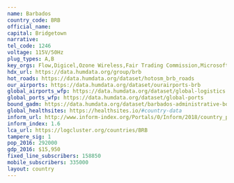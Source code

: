 ```yaml
---
name: Barbados
country_code: BRB
official_name:
capital: Bridgetown
narrative:
tel_code: 1246
voltage: 115V/50Hz
plug_types: A,B
key_orgs: Flow,Digicel,Ozone Wireless,Fair Trading Commission,Microsoft Trinidad and Tobago,UNICEF,C&W Business
hdx_url: https://data.humdata.org/group/brb
hot_roads: https://data.humdata.org/dataset/hotosm_brb_roads
our_airports: https://data.humdata.org/dataset/ourairports-brb
global_airports_wfp: https://data.humdata.org/dataset/global-logistics
global_ports_wfp: https://data.humdata.org/dataset/global-ports
bound_gadm: https://data.humdata.org/dataset/barbados-administrative-boundaries-levels-0-and-1-from-gadm
global_healthsites: https://healthsites.io/#country-data
inform_url: http://www.inform-index.org/Portals/0/Inform/2018/country_profiles/BRB.pdf
inform_index: 1.6
lca_url: https://logcluster.org/countries/BRB
tampere_sig: 1
pop_2016: 292000
gdp_2016: $15,950
fixed_line_subscribers: 158850
mobile_subscribers: 335000
layout: country
---
```

